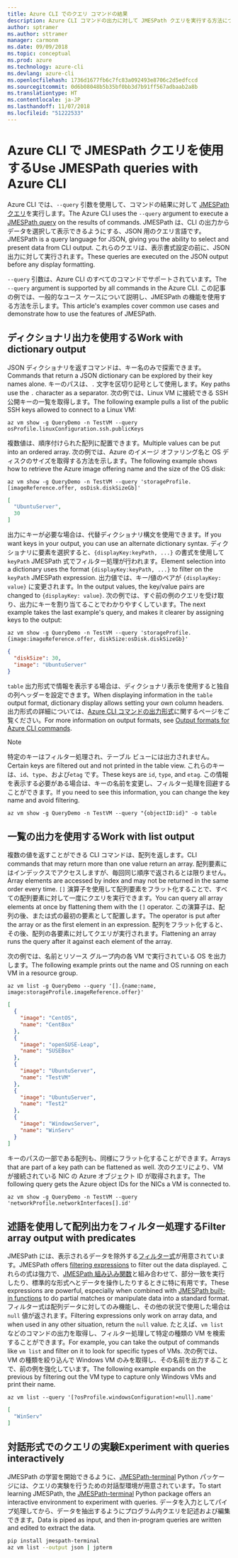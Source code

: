 ```yaml
---
title: Azure CLI でのクエリ コマンドの結果
description: Azure CLI コマンドの出力に対して JMESPath クエリを実行する方法について説明します。
author: sptramer
ms.author: sttramer
manager: carmonm
ms.date: 09/09/2018
ms.topic: conceptual
ms.prod: azure
ms.technology: azure-cli
ms.devlang: azure-cli
ms.openlocfilehash: 1736d1677fb6c7fc83a092493e8706c2d5edfccd
ms.sourcegitcommit: 0d6b08048b5b35bf0bb3d7b91ff567adbaab2a8b
ms.translationtype: HT
ms.contentlocale: ja-JP
ms.lasthandoff: 11/07/2018
ms.locfileid: "51222533"
---
```

# <a name="use-jmespath-queries-with-azure-cli"></a><span data-ttu-id="95483-103">Azure CLI で JMESPath クエリを使用する</span><span class="sxs-lookup"><span data-stu-id="95483-103">Use JMESPath queries with Azure CLI</span></span> 

<span data-ttu-id="95483-104">Azure CLI では、`--query` 引数を使用して、コマンドの結果に対して [JMESPath クエリ](http://jmespath.org)を実行します。</span><span class="sxs-lookup"><span data-stu-id="95483-104">The Azure CLI uses the `--query` argument to execute a [JMESPath query](http://jmespath.org) on the results of commands.</span></span> <span data-ttu-id="95483-105">JMESPath は、CLI の出力からデータを選択して表示できるようにする、JSON 用のクエリ言語です。</span><span class="sxs-lookup"><span data-stu-id="95483-105">JMESPath is a query language for JSON, giving you the ability to select and present data from CLI output.</span></span> <span data-ttu-id="95483-106">これらのクエリは、表示書式設定の前に、JSON 出力に対して実行されます。</span><span class="sxs-lookup"><span data-stu-id="95483-106">These queries are executed on the JSON output before any display formatting.</span></span>

<span data-ttu-id="95483-107">`--query` 引数は、Azure CLI のすべてのコマンドでサポートされています。</span><span class="sxs-lookup"><span data-stu-id="95483-107">The `--query` argument is supported by all commands in the Azure CLI.</span></span> <span data-ttu-id="95483-108">この記事の例では、一般的なユース ケースについて説明し、JMESPath の機能を使用する方法を示します。</span><span class="sxs-lookup"><span data-stu-id="95483-108">This article's examples cover common use cases and demonstrate how to use the features of JMESPath.</span></span>

## <a name="work-with-dictionary-output"></a><span data-ttu-id="95483-109">ディクショナリ出力を使用する</span><span class="sxs-lookup"><span data-stu-id="95483-109">Work with dictionary output</span></span>

<span data-ttu-id="95483-110">JSON ディクショナリを返すコマンドは、キー名のみで探索できます。</span><span class="sxs-lookup"><span data-stu-id="95483-110">Commands that return a JSON dictionary can be explored by their key names alone.</span></span> <span data-ttu-id="95483-111">キーのパスは、`.` 文字を区切り記号として使用します。</span><span class="sxs-lookup"><span data-stu-id="95483-111">Key paths use the `.` character as a separator.</span></span> <span data-ttu-id="95483-112">次の例では、Linux VM に接続できる SSH 公開キーの一覧を取得します。</span><span class="sxs-lookup"><span data-stu-id="95483-112">The following example pulls a list of the public SSH keys allowed to connect to a Linux VM:</span></span>

```azurecli-interactive
az vm show -g QueryDemo -n TestVM --query osProfile.linuxConfiguration.ssh.publicKeys
```

<span data-ttu-id="95483-113">複数値は、順序付けられた配列に配置できます。</span><span class="sxs-lookup"><span data-stu-id="95483-113">Multiple values can be put into an ordered array.</span></span> <span data-ttu-id="95483-114">次の例では、Azure のイメージ オファリング名と OS ディスクのサイズを取得する方法を示します。</span><span class="sxs-lookup"><span data-stu-id="95483-114">The following example shows how to retrieve the Azure image offering name and the size of the OS disk:</span></span>

```azurecli-interactive
az vm show -g QueryDemo -n TestVM --query 'storageProfile.[imageReference.offer, osDisk.diskSizeGb]'
```

```json
[
  "UbuntuServer",
  30
]
```

<span data-ttu-id="95483-115">出力にキーが必要な場合は、代替ディクショナリ構文を使用できます。</span><span class="sxs-lookup"><span data-stu-id="95483-115">If you want keys in your output, you can use an alternate dictionary syntax.</span></span>  <span data-ttu-id="95483-116">ディクショナリに要素を選択すると、`{displayKey:keyPath, ...}` の書式を使用して `keyPath` JMESPath 式でフィルター処理が行われます。</span><span class="sxs-lookup"><span data-stu-id="95483-116">Element selection into a dictionary uses the format `{displayKey:keyPath, ...}` to filter on the `keyPath` JMESPath expression.</span></span> <span data-ttu-id="95483-117">出力値では、キー/値のペアが `{displayKey: value}` に変更されます。</span><span class="sxs-lookup"><span data-stu-id="95483-117">In the output values, the key/value pairs are changed to `{displayKey: value}`.</span></span> <span data-ttu-id="95483-118">次の例では、すぐ前の例のクエリを受け取り、出力にキーを割り当てることでわかりやすくしています。</span><span class="sxs-lookup"><span data-stu-id="95483-118">The next example takes the last example's query, and makes it clearer by assigning keys to the output:</span></span>

```azurecli-interactive
az vm show -g QueryDemo -n TestVM --query 'storageProfile.{image:imageReference.offer, diskSize:osDisk.diskSizeGb}'
```

```json
{
  "diskSize": 30,
  "image": "UbuntuServer"
}
```

<span data-ttu-id="95483-119">`table` 出力形式で情報を表示する場合は、ディクショナリ表示を使用すると独自の列ヘッダーを設定できます。</span><span class="sxs-lookup"><span data-stu-id="95483-119">When displaying information in the `table` output format, dictionary display allows setting your own column headers.</span></span> <span data-ttu-id="95483-120">出力形式の詳細については、[Azure CLI コマンドの出力形式](/cli/azure/format-output-azure-cli)に関するページをご覧ください。</span><span class="sxs-lookup"><span data-stu-id="95483-120">For more information on output formats, see [Output formats for Azure CLI commands](/cli/azure/format-output-azure-cli).</span></span>

> [!NOTE]
> <span data-ttu-id="95483-121">特定のキーはフィルター処理され、テーブル ビューには出力されません。</span><span class="sxs-lookup"><span data-stu-id="95483-121">Certain keys are filtered out and not printed in the table view.</span></span> <span data-ttu-id="95483-122">これらのキーは、`id`、`type`、および`etag` です。</span><span class="sxs-lookup"><span data-stu-id="95483-122">These keys are `id`, `type`, and `etag`.</span></span> <span data-ttu-id="95483-123">この情報を表示する必要がある場合は、キーの名前を変更し、フィルター処理を回避することができます。</span><span class="sxs-lookup"><span data-stu-id="95483-123">If you need to see this information, you can change the key name and avoid filtering.</span></span>
>
> ```azurecli-interactive
> az vm show -g QueryDemo -n TestVM --query "{objectID:id}" -o table
> ```

## <a name="work-with-list-output"></a><span data-ttu-id="95483-124">一覧の出力を使用する</span><span class="sxs-lookup"><span data-stu-id="95483-124">Work with list output</span></span>

<span data-ttu-id="95483-125">複数の値を返すことができる CLI コマンドは、配列を返します。</span><span class="sxs-lookup"><span data-stu-id="95483-125">CLI commands that may return  more than one value return an array.</span></span> <span data-ttu-id="95483-126">配列要素にはインデックスでアクセスしますが、毎回同じ順序で返されるとは限りません。</span><span class="sxs-lookup"><span data-stu-id="95483-126">Array elements are accessed by index and may not be returned in the same order every time.</span></span> <span data-ttu-id="95483-127">`[]` 演算子を使用して配列要素をフラット化することで、すべての配列要素に対して一度にクエリを実行できます。</span><span class="sxs-lookup"><span data-stu-id="95483-127">You can query all array elements at once by flattening them with the `[]` operator.</span></span> <span data-ttu-id="95483-128">この演算子は、配列の後、または式の最初の要素として配置します。</span><span class="sxs-lookup"><span data-stu-id="95483-128">The operator is put after the array or as the first element in an expression.</span></span> <span data-ttu-id="95483-129">配列をフラット化すると、その後、配列の各要素に対してクエリが実行されます。</span><span class="sxs-lookup"><span data-stu-id="95483-129">Flattening an array runs the query after it against each element of the array.</span></span>

<span data-ttu-id="95483-130">次の例では、名前とリソース グループ内の各 VM で実行されている OS を出力します。</span><span class="sxs-lookup"><span data-stu-id="95483-130">The following example prints out the name and OS running on each VM in a resource group.</span></span>

```azurecli-interactive
az vm list -g QueryDemo --query '[].{name:name, image:storageProfile.imageReference.offer}'
```

```json
[
  {
    "image": "CentOS",
    "name": "CentBox"
  },
  {
    "image": "openSUSE-Leap",
    "name": "SUSEBox"
  },
  {
    "image": "UbuntuServer",
    "name": "TestVM"
  },
  {
    "image": "UbuntuServer",
    "name": "Test2"
  },
  {
    "image": "WindowsServer",
    "name": "WinServ"
  }
]
```

<span data-ttu-id="95483-131">キーのパスの一部である配列も、同様にフラット化することができます。</span><span class="sxs-lookup"><span data-stu-id="95483-131">Arrays that are part of a key path can be flattened as well.</span></span> <span data-ttu-id="95483-132">次のクエリにより、VM が接続されている NIC の Azure オブジェクト ID が取得されます。</span><span class="sxs-lookup"><span data-stu-id="95483-132">The following query gets the Azure object IDs for the NICs a VM is connected to.</span></span>

```azurecli-interactive
az vm show -g QueryDemo -n TestVM --query 'networkProfile.networkInterfaces[].id'
```

## <a name="filter-array-output-with-predicates"></a><span data-ttu-id="95483-133">述語を使用して配列出力をフィルター処理する</span><span class="sxs-lookup"><span data-stu-id="95483-133">Filter array output with predicates</span></span>

<span data-ttu-id="95483-134">JMESPath には、表示されるデータを除外する[フィルター式](http://jmespath.org/specification.html#filterexpressions)が用意されています。</span><span class="sxs-lookup"><span data-stu-id="95483-134">JMESPath offers [filtering expressions](http://jmespath.org/specification.html#filterexpressions) to filter out the data displayed.</span></span> <span data-ttu-id="95483-135">これらの式は強力で、[JMESPath 組み込み関数](http://jmespath.org/specification.html#built-in-functions)と組み合わせて、部分一致を実行したり、標準的な形式へとデータを操作したりするときに特に有用です。</span><span class="sxs-lookup"><span data-stu-id="95483-135">These expressions are powerful, especially when combined with [JMESPath built-in functions](http://jmespath.org/specification.html#built-in-functions) to do partial matches or manipulate data into a standard format.</span></span> <span data-ttu-id="95483-136">フィルター式は配列データに対してのみ機能し、その他の状況で使用した場合は `null` 値が返されます。</span><span class="sxs-lookup"><span data-stu-id="95483-136">Filtering expressions only work on array data, and when used in any other situation, return the `null` value.</span></span> <span data-ttu-id="95483-137">たとえば、`vm list` などのコマンドの出力を取得し、フィルター処理して特定の種類の VM を検索することができます。</span><span class="sxs-lookup"><span data-stu-id="95483-137">For example, you can take the output of commands like `vm list` and filter on it to look for specific types of VMs.</span></span> <span data-ttu-id="95483-138">次の例では、VM の種類を絞り込んで Windows VM のみを取得し、その名前を出力することで、前の例を強化しています。</span><span class="sxs-lookup"><span data-stu-id="95483-138">The following example expands on the previous by filtering out the VM type to capture only Windows VMs and print their name.</span></span>

```azurecli-interactive
az vm list --query '[?osProfile.windowsConfiguration!=null].name'
```

```json
[
  "WinServ"
]
```

## <a name="experiment-with-queries-interactively"></a><span data-ttu-id="95483-139">対話形式でのクエリの実験</span><span class="sxs-lookup"><span data-stu-id="95483-139">Experiment with queries interactively</span></span>

<span data-ttu-id="95483-140">JMESPath の学習を開始できるように、[JMESPath-terminal](https://github.com/jmespath/jmespath.terminal) Python パッケージには、クエリの実験を行うための対話型環境が用意されています。</span><span class="sxs-lookup"><span data-stu-id="95483-140">To start learning JMESPath, the [JMESPath-terminal](https://github.com/jmespath/jmespath.terminal) Python package offers an interactive environment to experiment with queries.</span></span> <span data-ttu-id="95483-141">データを入力としてパイプ処理してから、データを抽出するようにプログラム内クエリを記述および編集できます。</span><span class="sxs-lookup"><span data-stu-id="95483-141">Data is piped as input, and then in-program queries are written and edited to extract the data.</span></span>

```bash
pip install jmespath-terminal
az vm list --output json | jpterm
```
